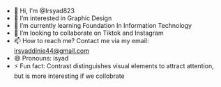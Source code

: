- 👋 Hi, I’m @Irsyad823
- 👀 I’m interested in Graphic Design
- 🌱 I’m currently learning Foundation In Information Technology
- 💞️ I’m looking to collaborate on Tiktok and Instagram
- 📫 How to reach me? Contact me via my email: irsyaddinie44@gmail.com
- 😄 Pronouns: isyad
- ⚡ Fun fact: Contrast distinguishes visual elements to attract attention, but is more interesting if we collobrate

<!---
Irsyad823/Irsyad823 is a ✨ special ✨ repository because its `README.md` (this file) appears on your GitHub profile.
You can click the Preview link to take a look at your changes.
--->
